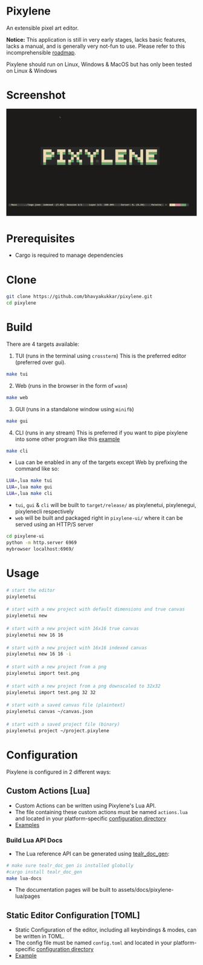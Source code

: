 # Pixylene
An extensible pixel art editor.

**Notice:** This application is still in very early stages, lacks basic features, lacks a manual, and is generally very not-fun to use.
Please refer to this incomprehensible [roadmap](./notes.org).

Pixylene should run on Linux, Windows & MacOS but has only been tested on Linux & Windows


# Screenshot
![screenshot](./assets/screenshots/Screenshot.from.2024-07-15.at.23_23_26.910389678.png)


# Prerequisites
- Cargo is required to manage dependencies


# Clone
``` sh
git clone https://github.com/bhavyakukkar/pixylene.git
cd pixylene
```


# Build
There are 4 targets available:

1. TUI (runs in the terminal using `crossterm`)
This is the preferred editor (preferred over gui).
```sh
make tui
```
2. Web (runs in the browser in the form of `wasm`)
```sh
make web
```
3. GUI (runs in a standalone window using `minifb`)
```sh
make gui
```
4. CLI (runs in any stream)
This is preferred if you want to pipe pixylene into some other program like this
[example](./examples/cli.py)
```sh
make cli
```

- Lua can be enabled in any of the targets except Web by prefixing the command like so:
```sh
LUA=,lua make tui
LUA=,lua make gui
LUA=,lua make cli
```

- `tui`, `gui` & `cli` will be built to `target/release/` as pixylenetui, pixylenegui, pixylenecli
  respectively
- `web` will be built and packaged right in `pixylene-ui/` where it can be served using an HTTP/S
  server
```sh
cd pixylene-ui
python -m http.server 6969
mybrowser localhost:6969/
```


# Usage
```sh
# start the editor
pixylenetui

# start with a new project with default dimensions and true canvas
pixylenetui new

# start with a new project with 16x16 true canvas
pixylenetui new 16 16

# start with a new project with 16x16 indexed canvas
pixylenetui new 16 16 -i

# start with a new project from a png
pixylenetui import test.png

# start with a new project from a png downscaled to 32x32
pixylenetui import test.png 32 32

# start with a saved canvas file (plaintext)
pixylenetui canvas ~/canvas.json

# start with a saved project file (binary)
pixylenetui project ~/project.pixylene
```


# Configuration
Pixylene is configured in 2 different ways:


## Custom Actions [Lua]
- Custom Actions can be written using Pixylene's Lua API.
- The file containing these custom actions must be named `actions.lua` and located in your
  platform-specific [configuration directory](https://docs.rs/dirs/latest/dirs/fn.config_dir.html)
- [Examples](./pixylene-ui/src/std-actions.lua)

### Build Lua API Docs
- The Lua reference API can be generated using
  [tealr_doc_gen](https://github.com/lenscas/tealr_doc_gen):
```sh
# make sure tealr_doc_gen is installed globally
#cargo install tealr_doc_gen
make lua-docs
```

- The documentation pages will be built to assets/docs/pixylene-lua/pages


## Static Editor Configuration [TOML]
- Static Configuration of the editor, including all keybindings & modes, can be written in TOML.
- The config file must be named `config.toml` and located in your platform-specific
  [configuration directory](https://docs.rs/dirs/latest/dirs/fn.config_dir.html)
- [Example](./examples/config.toml)
